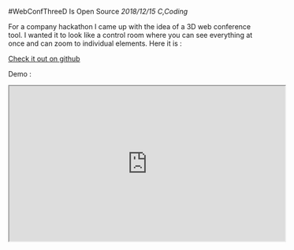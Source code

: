 #WebConfThreeD Is Open Source
_2018/12/15 C,Coding_

For a company hackathon I came up with the idea of a 3D web conference tool. I wanted it to look like a control room where you can see everything at once and can zoom to individual elements. Here it is :

[Check it out on github](https://github.com/milgra/webconfthreed)

Demo :

<p align="center">
<iframe width="560" height="315" src="https://www.youtube.com/embed/a-IGXSXKbxg" allow="accelerometer; autoplay; encrypted-media; gyroscope; picture-in-picture; fullscreen"></iframe>
</p>